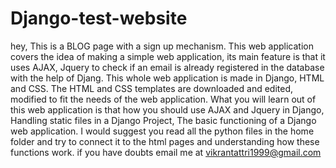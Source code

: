 # Django-test-website
hey,
This is a BLOG page with a sign up mechanism.
This web application covers the idea of making a simple web application, its main feature is that it uses AJAX, Jquery to check if an email is already registered in the database with the help of Djang. This whole web application is made in Django, HTML and CSS.
The HTML and CSS templates are downloaded and edited, modified to fit the needs of the web application.
What you will learn out of this web application is that how you should use AJAX and Jquery in Django, Handling static files in a Django Project, The basic functioning of a Django web application.
I would suggest you read all the python files in the home folder and try to connect it to the html pages and understanding how these functions work.
if you have doubts email me at vikrantattri1999@gmail.com
